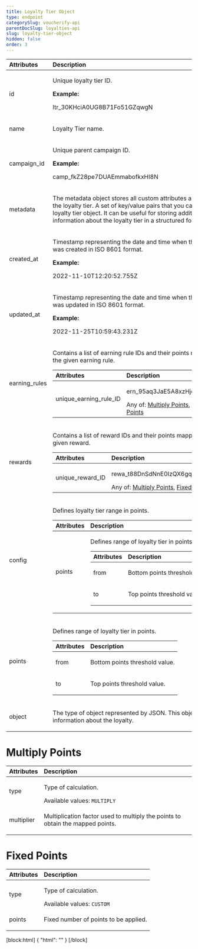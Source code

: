 ```yaml
---
title: Loyalty Tier Object
type: endpoint
categorySlug: voucherify-api
parentDocSlug: loyalties-api
slug: loyalty-tier-object
hidden: false
order: 3
---
```



| Attributes |  Description |
|:-----|:--------|
| id | <p>Unique loyalty tier ID.</p> **Example:** <p>ltr_30KHciA0UG8B71Fo51GZqwgN</p> |
| name | <p>Loyalty Tier name.</p> |
| campaign_id | <p>Unique parent campaign ID.</p> **Example:** <p>camp_fkZ28pe7DUAEmmabofkxHI8N</p> |
| metadata | <p>The metadata object stores all custom attributes assigned to the loyalty tier. A set of key/value pairs that you can attach to a loyalty tier object. It can be useful for storing additional information about the loyalty tier in a structured format.</p>  |
| created_at | <p>Timestamp representing the date and time when the loyalty tier was created in ISO 8601 format.</p> **Example:** <p>2022-11-10T12:20:52.755Z</p> |
| updated_at | <p>Timestamp representing the date and time when the loyalty tier was updated in ISO 8601 format.</p> **Example:** <p>2022-11-25T10:59:43.231Z</p> |
| earning_rules | <p>Contains a list of earning rule IDs and their points mapping for the given earning rule.</p> <table><thead><tr><th style="text-align:left">Attributes</th><th style="text-align:left">Description</th></tr></thead><tbody><tr><td style="text-align:left">unique_earning_rule_ID</td><td style="text-align:left"><p>ern_95aq3JaE5A8xzHjoJPYNRqXZ</p> Any of: <a href="#multiply-points">Multiply Points</a>, <a href="#fixed-points">Fixed Points</a></td></tr></tbody></table> |
| rewards | <p>Contains a list of reward IDs and their points mapping for the given reward.</p> <table><thead><tr><th style="text-align:left">Attributes</th><th style="text-align:left">Description</th></tr></thead><tbody><tr><td style="text-align:left">unique_reward_ID</td><td style="text-align:left"><p>rewa_t88DnSdNnE0IzQX6gqH3jHGQ</p> Any of: <a href="#multiply-points">Multiply Points</a>, <a href="#fixed-points">Fixed Points</a></td></tr></tbody></table> |
| config | <p>Defines loyalty tier range in points.</p> <table><thead><tr><th style="text-align:left">Attributes</th><th style="text-align:left">Description</th></tr></thead><tbody><tr><td style="text-align:left">points</td><td style="text-align:left"><p>Defines range of loyalty tier in points.</p> <table><thead><tr><th style="text-align:left">Attributes</th><th style="text-align:left">Description</th></tr></thead><tbody><tr><td style="text-align:left">from</td><td style="text-align:left"><p>Bottom points threshold value.</p></td></tr><tr><td style="text-align:left">to</td><td style="text-align:left"><p>Top points threshold value.</p></td></tr></tbody></table></td></tr></tbody></table> |
| points | <p>Defines range of loyalty tier in points.</p> <table><thead><tr><th style="text-align:left">Attributes</th><th style="text-align:left">Description</th></tr></thead><tbody><tr><td style="text-align:left">from</td><td style="text-align:left"><p>Bottom points threshold value.</p></td></tr><tr><td style="text-align:left">to</td><td style="text-align:left"><p>Top points threshold value.</p></td></tr></tbody></table> |
| object | <p>The type of object represented by JSON. This object stores information about the loyalty.</p> |
# Multiply Points
| Attributes |  Description |
|:-----|:--------|
| type | <p>Type of calculation.</p> Available values: `MULTIPLY` |
| multiplier | <p>Multiplication factor used to multiply the points to obtain the mapped points.</p> |
# Fixed Points
| Attributes |  Description |
|:-----|:--------|
| type | <p>Type of calculation.</p> Available values: `CUSTOM` |
| points | <p>Fixed number of points to be applied.</p> |

[block:html]
{
  "html": "<style>\n[title=\"Toggle library\"] { \n  display: none; }\n.LanguagePicker-divider { \n  display: none; }\n.Playground-section3VTXuaYZivJK > .APISectionHeader3LN_-QIR0m7x {\n  display: none; }\n.LanguagePicker-languages1qVVo_v6AlP9 {\n  display: none; }\n.headline-container-article-info2GaOf2jMpV0r {\n  display: none; }\n.APISectionHeader3LN_-QIR0m7x {\n  display: none; }\n.APIResponseSchemaPicker-label3XMQ9E-slNcS {\n  display: none; }\n.PlaygroundC7DInM9NFvBg {\n  display: none; }\n.Modal-Header3VPrQs3MUWWd {\n  display: none; }\n.rm-ReferenceMain .rm-Article {\n  max-width: 2000px; }\n</style>"
}
[/block]
